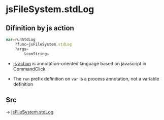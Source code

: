 # jsFileSystem.stdLog

## Difinition by js action

```js.js
var=runStdLog
	?func=jsFileSystem.stdLog
	?args=
		&conString=
```

- [js action](#) is annotation-oriented language based on javascript in CommandClick

- The `run` prefix definition on `var` is a process annotation, not a variable definition

## Src

-> [jsFileSystem.stdLog](https://github.com/puutaro/CommandClick/blob/master/app/src/main/java/com/puutaro/commandclick/fragment_lib/terminal_fragment/js_interface/file/JsFileSystem.kt#L147)



